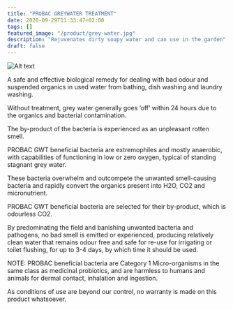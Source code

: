 ```yaml
---
title: "PROBAC GREYWATER TREATMENT"
date: 2020-09-29T11:33:47+02:00
tags: []
featured_image: "/product/grey-water.jpg"
description: "Rejuvenates dirty soapy water and can use in the garden"
draft: false
---
```

![Alt text](/product/grey-water.jpg)

A safe and effective biological remedy for dealing with bad odour and suspended organics in used
water from bathing, dish washing and laundry washing.

Without treatment, grey water generally goes ‘off’ within 24 hours due to the organics and bacterial
contamination. 

The by-product of the bacteria is experienced as an unpleasant rotten smell.

PROBAC GWT beneficial bacteria are extremophiles and mostly anaerobic, with capabilities of functioning in low or zero oxygen, typical of standing stagnant grey water. 

These bacteria overwhelm and outcompete the unwanted smell-causing bacteria and rapidly convert the organics present into H2O, CO2 and micronutrient.

PROBAC GWT beneficial bacteria are selected for their by-product, which is odourless CO2. 

By predominating the field and banishing unwanted bacteria and pathogens, no bad smell is emitted or experienced, producing relatively clean water that remains odour free and safe for re-use for irrigating or toilet flushing, for up to 3-4 days, by which time it should be used.

NOTE: PROBAC beneficial bacteria are Category 1 Micro-organisms in the same class as medicinal probiotics, and are
harmless to humans and animals for dermal contact, inhalation and ingestion.

As conditions of use are beyond our control, no warranty is made on this product whatsoever.